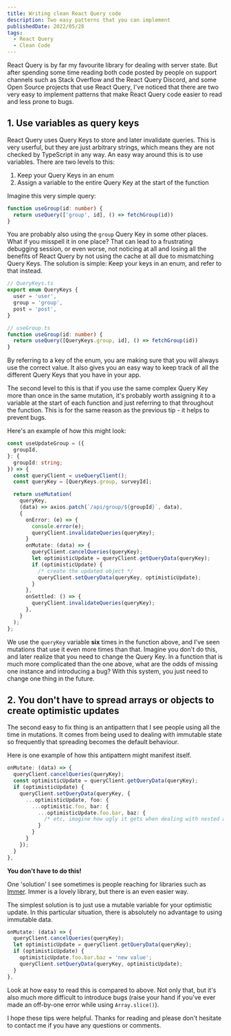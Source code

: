 ```yaml
---
title: Writing clean React Query code
description: Two easy patterns that you can implement
publishedDate: 2022/05/28
tags:
  - React Query
  - Clean Code
---
```

React Query is by far my favourite library for dealing with server state. But after spending some time reading both code posted by people on support channels such as Stack Overflow and the React Query Discord, and some Open Source projects that use React Query, I've noticed that there are two very easy to implement patterns that make React Query code easier to read and less prone to bugs.

## 1. Use variables as query keys
React Query uses Query Keys to store and later invalidate queries. This is very userful, but they are just arbitrary strings, which means they are not checked by TypeScript in any way. An easy way around this is to use variables. There are two levels to this:
1. Keep your Query Keys in an enum
2. Assign a variable to the entire Query Key at the start of the function

Imagine this very simple query:
```ts
function useGroup(id: number) {
  return useQuery(['group', id], () => fetchGroup(id))
}
```
You are probably also using the `group` Query Key in some other places. What if you misspell it in one place? That can lead to a frustrating debugging session, or even worse, not noticing at all and losing all the benefits of React Query by not using the cache at all due to mismatching Query Keys. The solution is simple: Keep your keys in an enum, and refer to that instead.
```ts
// QueryKeys.ts
export enum QueryKeys {
  user = 'user',
  group = 'group',
  post = 'post',
}

// useGroup.ts
function useGroup(id: number) {
  return useQuery([QueryKeys.group, id], () => fetchGroup(id))
}
```
By referring to a key of the enum, you are making sure that you will always use the correct value. It also gives you an easy way to keep track of all the different Query Keys that you have in your app.

The second level to this is that if you use the same complex Query Key more than once in the same mutation, it's probably worth assigning it to a variable at the start of each function and just referring to that throughout the function. This is for the same reason as the previous tip - it helps to prevent bugs.

Here's an example of how this might look:
```ts
const useUpdateGroup = ({
  groupId,
}: {
  groupId: string;
}) => {
  const queryClient = useQueryClient();
  const queryKey = [QueryKeys.group, surveyId];

  return useMutation(
    queryKey,
    (data) => axios.patch(`/api/group/${groupId}`, data),
    {
      onError: (e) => {
        console.error(e);
        queryClient.invalidateQueries(queryKey);
      }
      onMutate: (data) => {
        queryClient.cancelQueries(queryKey);
        let optimisticUpdate = queryClient.getQueryData(queryKey);
        if (optimisticUpdate) {
          /* create the updated object */
          queryClient.setQueryData(queryKey, optimisticUpdate);
        }
      },
      onSettled: () => {
        queryClient.invalidateQueries(queryKey);
      },
    }
  );
};
```
We use the `queryKey` variable **six** times in the function above, and I've seen mutations that use it even more times than that. Imagine you don't do this, and later realize that you need to change the Query Key. In a function that is much more complicated than the one above, what are the odds of missing one instance and introducing a bug? With this system, you just need to change one thing in the future.

## 2. You don't have to spread arrays or objects to create optimistic updates
The second easy to fix thing is an antipattern that I see people using all the time in mutations. It comes from being used to dealing with immutable state so frequently that spreading becomes the default behaviour. 

Here is one example of how this antipattern might manifest itself.
```ts
onMutate: (data) => {
  queryClient.cancelQueries(queryKey);
  const optimisticUpdate = queryClient.getQueryData(queryKey);
  if (optimisticUpdate) {
    queryClient.setQueryData(queryKey, {
      ...optimisticUpdate, foo: {
        ...optimistic.foo, bar: {
          ...optimisticUpdate.foo.bar, baz: {
            /* etc, imagine how ugly it gets when dealing with nested arrays */
          }
        }
      }
    });
  }
},
```
**You don't have to do this!** 

One 'solution' I see sometimes is people reaching for libraries such as [Immer](https://immerjs.github.io/immer/). Immer is a lovely library, but there is an even easier way.

The simplest solution is to just use a mutable variable for your optimistic update. In this particular situation, there is absolutely no advantage to using immutable data.

```ts
onMutate: (data) => {
  queryClient.cancelQueries(queryKey);
  let optimisticUpdate = queryClient.getQueryData(queryKey);
  if (optimisticUpdate) {
    optimisticUpdate.foo.bar.baz = 'new value';
    queryClient.setQueryData(queryKey, optimisticUpdate);
  }
},
```
Look at how easy to read this is compared to above. Not only that, but it's also much more difficult to introduce bugs (raise your hand if you've ever made an off-by-one error while using `Array.slice()`).

I hope these tips were helpful. Thanks for reading and please don't hesitate to contact me if you have any questions or comments.
